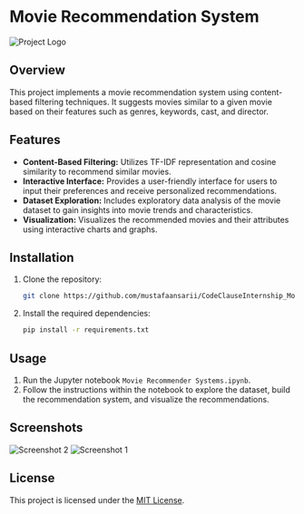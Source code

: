 # Movie Recommendation System

![Project Logo](/assets/movei1.png)

## Overview

This project implements a movie recommendation system using content-based filtering techniques. It suggests movies similar to a given movie based on their features such as genres, keywords, cast, and director.

## Features

- **Content-Based Filtering:** Utilizes TF-IDF representation and cosine similarity to recommend similar movies.
- **Interactive Interface:** Provides a user-friendly interface for users to input their preferences and receive personalized recommendations.
- **Dataset Exploration:** Includes exploratory data analysis of the movie dataset to gain insights into movie trends and characteristics.
- **Visualization:** Visualizes the recommended movies and their attributes using interactive charts and graphs.

## Installation

1. Clone the repository:

    ```bash
    git clone https://github.com/mustafaansarii/CodeClauseInternship_Movie-Recommendation-System.git
    ```

2. Install the required dependencies:

    ```bash
    pip install -r requirements.txt
    ```

## Usage

1. Run the Jupyter notebook `Movie Recommender Systems.ipynb`.
2. Follow the instructions within the notebook to explore the dataset, build the recommendation system, and visualize the recommendations.

## Screenshots
![Screenshot 2](/assets/movie3.png)
![Screenshot 1](/assets/movie2.png)

## License

This project is licensed under the [MIT License](/LICENCE.txt).
